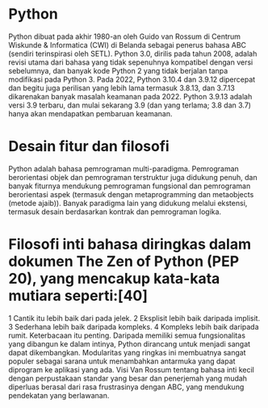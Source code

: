 # Python

Python dibuat pada akhir 1980-an oleh Guido van Rossum di Centrum Wiskunde & Informatica (CWI) di Belanda sebagai penerus bahasa ABC (sendiri terinspirasi oleh SETL).
Python 3.0, dirilis pada tahun 2008, adalah revisi utama dari bahasa yang tidak sepenuhnya kompatibel dengan versi sebelumnya, dan banyak kode Python 2 yang tidak berjalan tanpa modifikasi pada Python 3.
Pada 2022, Python 3.10.4 dan 3.9.12 dipercepat dan begitu juga perilisan yang lebih lama termasuk 3.8.13, dan 3.7.13 dikarenakan banyak masalah keamanan pada 2022. Python 3.9.13 adalah versi 3.9 terbaru, dan mulai sekarang 3.9 (dan yang terlama; 3.8 dan 3.7) hanya akan mendapatkan pembaruan keamanan.

# Desain fitur dan filosofi
Python adalah bahasa pemrograman multi-paradigma. Pemrograman berorientasi objek dan pemrograman terstruktur juga didukung penuh, dan banyak fiturnya mendukung pemrograman fungsional dan pemrograman berorientasi aspek (termasuk dengan metaprogramming dan metaobjects (metode ajaib)). Banyak paradigma lain yang didukung melalui ekstensi, termasuk desain berdasarkan kontrak dan pemrograman logika.

# Filosofi inti bahasa diringkas dalam dokumen The Zen of Python (PEP 20), yang mencakup kata-kata mutiara seperti:[40]

1 Cantik itu lebih baik dari pada jelek.
2 Eksplisit lebih baik daripada implisit.
3 Sederhana lebih baik daripada kompleks.
4 Kompleks lebih baik daripada rumit.
Keterbacaan itu penting.
Daripada memiliki semua fungsionalitas yang dibangun ke dalam intinya, Python dirancang untuk menjadi sangat dapat dikembangkan. Modularitas yang ringkas ini membuatnya sangat populer sebagai sarana untuk menambahkan antarmuka yang dapat diprogram ke aplikasi yang ada. Visi Van Rossum tentang bahasa inti kecil dengan perpustakaan standar yang besar dan penerjemah yang mudah diperluas berasal dari rasa frustrasinya dengan ABC, yang mendukung pendekatan yang berlawanan.

